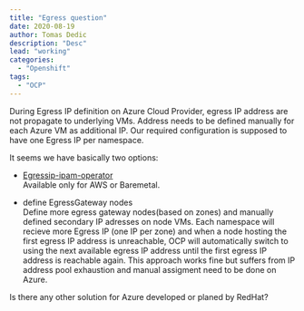 ```yaml
---
title: "Egress question"
date: 2020-08-19 
author: Tomas Dedic
description: "Desc"
lead: "working"
categories:
  - "Openshift"
tags:
  - "OCP"
---
```

During Egress IP definition on Azure Cloud Provider, egress IP address are not propagate to underlying VMs. Address needs to be defined manually for each Azure VM as additional IP.
Our required configuration is supposed to have one Egress IP per namespace.

It seems we have basically two options:

+ [Egressip-ipam-operator](https://github.com/redhat-cop/egressip-ipam-operator)  
  Available only for AWS or Baremetal. 

+ define EgressGateway nodes  
  Define more egress gateway nodes(based on zones) and manually defined secondary IP adresses on node VMs. Each namespace will recieve more Egress IP (one IP per zone) and when a node hosting the first egress IP address is unreachable, OCP will automatically switch to using the next available egress IP address until the first egress IP address is reachable again.
  This approach works fine but suffers from IP address pool exhaustion and manual assigment need to be done on Azure.

Is there any other solution for Azure developed or planed by RedHat? 
